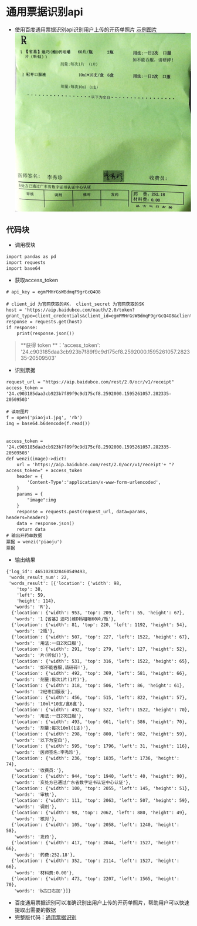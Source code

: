 # 通用票据识别api
* 使用百度通用票据识别api识别用户上传的开药单照片 [示例图片](https://github.com/Pjx759/API_2020/blob/master/Finall/piaoju1.jpg)
![示例图片](https://github.com/Pjx759/API_2020/blob/master/Finall/piaoju1.jpg)
## 代码块
* 调用模块
```
import pandas as pd
import requests 
import base64
```

* 获取access_token
```
# api_key = egmPMHrGsWBdmqF9grGcQ4O8

# client_id 为官网获取的AK， client_secret 为官网获取的SK
host = 'https://aip.baidubce.com/oauth/2.0/token?grant_type=client_credentials&client_id=egmPMHrGsWBdmqF9grGcQ4O8&client_secret=PYCjg6ms33ObGVBeLeRnhM777XOFlq9Q'
response = requests.get(host)
if response:
    print(response.json())

```
> **获得 token **：'access_token': '24.c903185daa3cb923b7f89f9c9d175cf8.2592000.1595261057.282335-20509503'

* 识别票据
```
request_url = "https://aip.baidubce.com/rest/2.0/ocr/v1/receipt"
access_token = '24.c903185daa3cb923b7f89f9c9d175cf8.2592000.1595261057.282335-20509503'

# 读取图片
f = open('piaoju1.jpg', 'rb')
img = base64.b64encode(f.read())


access_token = '24.c903185daa3cb923b7f89f9c9d175cf8.2592000.1595261057.282335-20509503'
def wenzi(image)->dict:
    url = 'https://aip.baidubce.com/rest/2.0/ocr/v1/receipt'+ "?access_token=" + access_token
    header = {
        'Content-Type':'application/x-www-form-urlencoded',
    }
    params = {
        "image":img
    }
    response = requests.post(request_url, data=params, headers=headers)
    data = response.json()
    return data
# 输出开药单数据
票据 = wenzi('piaoju')
票据
```

* 输出结果
```
{'log_id': 4651028328460549493,
 'words_result_num': 22,
 'words_result': [{'location': {'width': 98,
    'top': 38,
    'left': 59,
    'height': 114},
   'words': 'R'},
  {'location': {'width': 953, 'top': 209, 'left': 55, 'height': 67},
   'words': '1【省基】迪巧(维D钙咀嚼60片/瓶'},
  {'location': {'width': 81, 'top': 220, 'left': 1192, 'height': 54},
   'words': '2瓶'},
  {'location': {'width': 507, 'top': 227, 'left': 1522, 'height': 67},
   'words': '用法:一日2次口服'},
  {'location': {'width': 291, 'top': 279, 'left': 127, 'height': 52},
   'words': '片(听似))'},
  {'location': {'width': 531, 'top': 316, 'left': 1522, 'height': 65},
   'words': '如不能吞服,请研碎!'},
  {'location': {'width': 492, 'top': 369, 'left': 581, 'height': 66},
   'words': '剂量:每次1片(1片)'},
  {'location': {'width': 318, 'top': 506, 'left': 86, 'height': 61},
   'words': '2杞枣口服液'},
  {'location': {'width': 456, 'top': 515, 'left': 822, 'height': 57},
   'words': '10ml*10支/盒6盒'},
  {'location': {'width': 492, 'top': 522, 'left': 1522, 'height': 70},
   'words': '用法:一日2次口服'},
  {'location': {'width': 493, 'top': 661, 'left': 586, 'height': 70},
   'words': '剂量:每次10ml(1支)'},
  {'location': {'width': 298, 'top': 800, 'left': 982, 'height': 59},
   'words': '以下为空白'},
  {'location': {'width': 595, 'top': 1796, 'left': 31, 'height': 116},
   'words': '医师签名:李秀珍'},
  {'location': {'width': 236, 'top': 1835, 'left': 1736, 'height': 74},
   'words': '收费员:'},
  {'location': {'width': 944, 'top': 1940, 'left': 40, 'height': 90},
   'words': '亥处方已通过广东省数字证书认证中心认证'},
  {'location': {'width': 100, 'top': 2055, 'left': 145, 'height': 51},
   'words': '审核'},
  {'location': {'width': 111, 'top': 2063, 'left': 507, 'height': 59},
   'words': '调剂'},
  {'location': {'width': 98, 'top': 2062, 'left': 880, 'height': 49},
   'words': '核对'},
  {'location': {'width': 105, 'top': 2058, 'left': 1240, 'height': 58},
   'words': '发药'},
  {'location': {'width': 417, 'top': 2044, 'left': 1527, 'height': 66},
   'words': '药费:252.18'},
  {'location': {'width': 352, 'top': 2114, 'left': 1527, 'height': 66},
   'words': '材料费:0.00'},
  {'location': {'width': 473, 'top': 2207, 'left': 1565, 'height': 70},
   'words': 'b古口右加'}]}
```

* 百度通用票据识别可以准确识别出用户上传的开药单照片，帮助用户可以快速提取出需要的数据
* 完整版代码：[通用票据识别](https://github.com/Pjx759/API_Final/blob/master/codes/ipynb%E6%96%87%E4%BB%B6/%E9%80%9A%E7%94%A8%E7%A5%A8%E6%8D%AE%E8%AF%86%E5%88%ABapi%20(1).ipynb)

